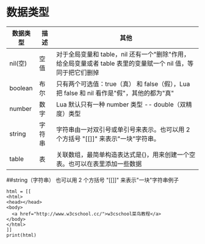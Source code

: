 # 数据类型

| 数据类型 | 描述 | 其他 |
| --- | --- | --- |
| nil\(空\) | 空值 | 对于全局变量和 table，nil 还有一个"删除"作用，给全局变量或者 table 表里的变量赋一个 nil 值，等同于把它们删掉 |
| boolean | 布尔 | 只有两个可选值：true（真） 和 false（假），Lua 把 false 和 nil 看作是"假"，其他的都为"真" |
| number | 数字 | Lua 默认只有一种 number 类型 -- double（双精度）类型 |
| string | 字符串 | 字符串由一对双引号或单引号来表示。也可以用 2 个方括号 "\[\[\]\]" 来表示"一块"字符串。 |
| table | 表 | 关联数组，最简单构造表达式是{}，用来创建一个空表。也可以在表里添加一些数据|

##string（字符串）
也可以用 2 个方括号 "[[]]" 来表示"一块"字符串例子
```
html = [[ 
<html> 
<head></head> 
<body> 
  <a href="http://www.w3cschool.cc/">w3cschool菜鸟教程</a> 
</body> 
</html> 
]] 
print(html)

```


